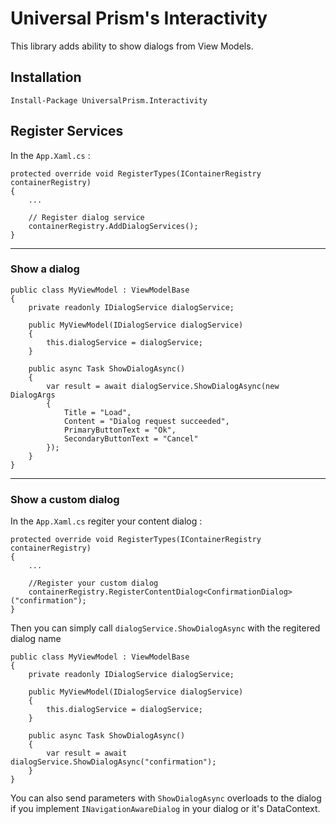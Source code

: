 ﻿# Universal Prism's Interactivity 

This library adds ability to show dialogs from View Models.

## Installation

    Install-Package UniversalPrism.Interactivity

## Register Services

In the `App.Xaml.cs` :

    protected override void RegisterTypes(IContainerRegistry containerRegistry)
    {
		...

        // Register dialog service
        containerRegistry.AddDialogServices();
    }
----

### Show a dialog

    public class MyViewModel : ViewModelBase
    {
        private readonly IDialogService dialogService;

        public MyViewModel(IDialogService dialogService)
        {
            this.dialogService = dialogService;
        }

        public async Task ShowDialogAsync()
        {
            var result = await dialogService.ShowDialogAsync(new DialogArgs
            {
                Title = "Load",
                Content = "Dialog request succeeded",
                PrimaryButtonText = "Ok",
                SecondaryButtonText = "Cancel"
            });
        }
    }

----
### Show a custom dialog


In the `App.Xaml.cs` regiter your content dialog :

    protected override void RegisterTypes(IContainerRegistry containerRegistry)
    {
		...

        //Register your custom dialog
        containerRegistry.RegisterContentDialog<ConfirmationDialog>("confirmation");
    }

Then you can simply call `dialogService.ShowDialogAsync` with the regitered dialog name

    public class MyViewModel : ViewModelBase
    {
        private readonly IDialogService dialogService;

        public MyViewModel(IDialogService dialogService)
        {
            this.dialogService = dialogService;
        }
        
        public async Task ShowDialogAsync()
        {
            var result = await dialogService.ShowDialogAsync("confirmation");
        }
    }

You can also send parameters with `ShowDialogAsync` overloads to the dialog if you implement `INavigationAwareDialog` in your dialog or it's DataContext.